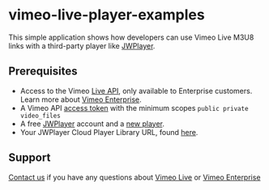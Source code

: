 # vimeo-live-player-examples
This simple application shows how developers can use Vimeo Live M3U8 links with a third-party player like [JWPlayer](https://jwplayer.com).

## Prerequisites
- Access to the Vimeo [Live API](https://developer.vimeo.com/api/live), only available to Enterprise customers. Learn more about [Vimeo Enterprise](https://vimeo.com/enterprise?mkc=liveapi).
- A Vimeo API [access token](https://developer.vimeo.com/api/guides/start#generate-access-token) with the minimum scopes `public private video_files`
- A free [JWPlayer](https://jwplayer.com) account and a [new player](https://dashboard.jwplayer.com/#/players/list).
- Your JWPlayer Cloud Player Library URL, found [here](https://dashboard.jwplayer.com/#/players/downloads).


## Support
[Contact us](https://vimeo.com/help/contact) if you have any questions about [Vimeo Live](https://vimeo.com/features/livestreaming) or [Vimeo Enterprise](https://vimeo.com/enterprise?mkc=liveapi)